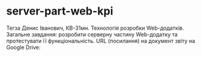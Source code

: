 # server-part-web-kpi
Тегза Денис Іванович, КВ-31мн. Технологія розробки Web-додатків.
Загальне завдання: розробити серверну частину Web-додатку та протестувати її функціональність.
URL (посилання) на документ звіту на Google Drive:

